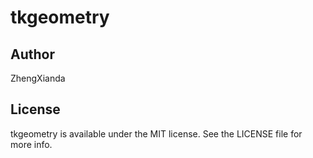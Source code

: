 # tkgeometry

## Author

ZhengXianda

## License

tkgeometry is available under the MIT license. See the LICENSE file for more info.